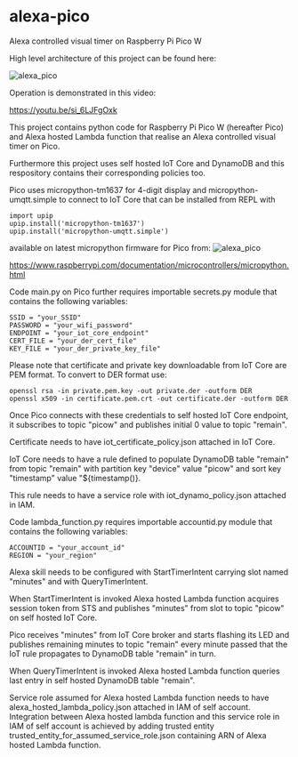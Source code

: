 # alexa-pico
Alexa controlled visual timer on Raspberry Pi Pico W

High level architecture of this project can be found here:

![alexa_pico](https://user-images.githubusercontent.com/6145641/194744850-bbeb7948-eff2-47d9-b75a-d23f1b874569.jpg)

Operation is demonstrated in this video:

https://youtu.be/si_6LJFgOxk

This project contains python code for Raspberry Pi Pico W (hereafter Pico) and Alexa hosted Lambda function that realise an Alexa controlled visual timer on Pico.

Furthermore this project uses self hosted IoT Core and DynamoDB and this respository contains their corresponding policies too.

Pico uses micropython-tm1637 for 4-digit display and micropython-umqtt.simple to connect to IoT Core that can be installed from REPL with
```
import upip  
upip.install('micropython-tm1637')
upip.install('micropython-umqtt.simple')
```
available on latest micropython firmware for Pico from: ![alexa_pico](https://user-images.githubusercontent.com/6145641/194744834-c383e465-de8c-4f48-af24-0662d26b6922.jpg)


https://www.raspberrypi.com/documentation/microcontrollers/micropython.html

Code main.py on Pico further requires importable secrets.py module that contains the following variables:
```
SSID = "your_SSID"  
PASSWORD = "your_wifi_password"  
ENDPOINT = "your_iot_core_endpoint"  
CERT_FILE = "your_der_cert_file"  
KEY_FILE = "your_der_private_key_file"  
```
Please note that certificate and private key downloadable from IoT Core are PEM format. To convert to DER format use:
```
openssl rsa -in private.pem.key -out private.der -outform DER  
openssl x509 -in certificate.pem.crt -out certificate.der -outform DER
```
Once Pico connects with these credentials to self hosted IoT Core endpoint, it subscribes to topic "picow" and publishes initial 0 value to topic "remain".

Certificate needs to have iot_certificate_policy.json attached in IoT Core.

IoT Core needs to have a rule defined to populate DynamoDB table "remain" from topic "remain" with partition key "device" value "picow" and sort key "timestamp" value "${timestamp()}.

This rule needs to have a service role with iot_dynamo_policy.json attached in IAM.

Code lambda_function.py requires importable accountid.py module that contains the following variables:
```
ACCOUNTID = "your_account_id"  
REGION = "your_region"
```
Alexa skill needs to be configured with StartTimerIntent carrying slot named "minutes" and with QueryTimerIntent.

When StartTimerIntent is invoked Alexa hosted Lambda function acquires session token from STS and publishes "minutes" from slot to topic "picow" on self hosted IoT Core.

Pico receives "minutes" from IoT Core broker and starts flashing its LED and publishes remaining minutes to topic "remain" every minute passed that the IoT rule propagates to DynamoDB table "remain" in turn.

When QueryTimerIntent is invoked Alexa hosted Lambda function queries last entry in self hosted DynamoDB table "remain".

Service role assumed for Alexa hosted Lambda function needs to have alexa_hosted_lambda_policy.json attached in IAM of self account. Integration between Alexa hosted lambda function and this service role in IAM of self account is achieved by adding trusted entity trusted_entity_for_assumed_service_role.json containing ARN of Alexa hosted Lambda function.
